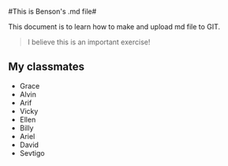 #This is Benson's .md file#

This document is to learn how to make and upload md file to GIT. 

> I believe this is an important exercise!

## My classmates ##
* Grace
* Alvin 
* Arif
* Vicky
* Ellen
* Billy
* Ariel
* David
* Sevtigo
